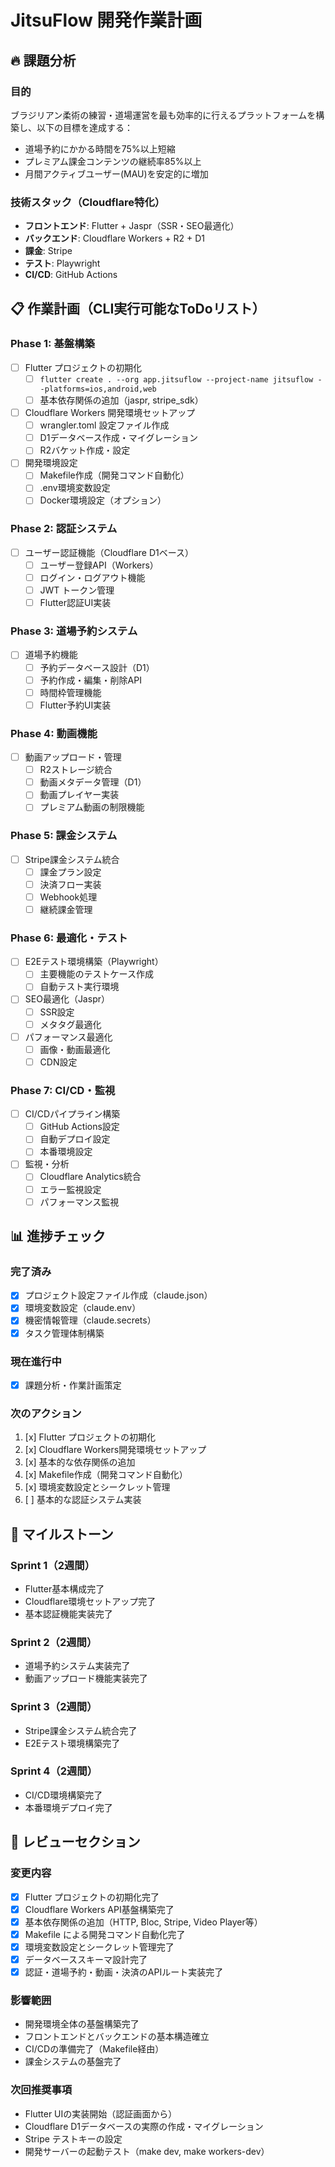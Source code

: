 # JitsuFlow 開発作業計画

## 🔥 課題分析

### 目的
ブラジリアン柔術の練習・道場運営を最も効率的に行えるプラットフォームを構築し、以下の目標を達成する：
- 道場予約にかかる時間を75%以上短縮
- プレミアム課金コンテンツの継続率85%以上
- 月間アクティブユーザー(MAU)を安定的に増加

### 技術スタック（Cloudflare特化）
- **フロントエンド**: Flutter + Jaspr（SSR・SEO最適化）
- **バックエンド**: Cloudflare Workers + R2 + D1
- **課金**: Stripe
- **テスト**: Playwright
- **CI/CD**: GitHub Actions

## 📋 作業計画（CLI実行可能なToDoリスト）

### Phase 1: 基盤構築
- [ ] Flutter プロジェクトの初期化
  - [ ] `flutter create . --org app.jitsuflow --project-name jitsuflow --platforms=ios,android,web`
  - [ ] 基本依存関係の追加（jaspr, stripe_sdk）
- [ ] Cloudflare Workers 開発環境セットアップ
  - [ ] wrangler.toml 設定ファイル作成
  - [ ] D1データベース作成・マイグレーション
  - [ ] R2バケット作成・設定
- [ ] 開発環境設定
  - [ ] Makefile作成（開発コマンド自動化）
  - [ ] .env環境変数設定
  - [ ] Docker環境設定（オプション）

### Phase 2: 認証システム
- [ ] ユーザー認証機能（Cloudflare D1ベース）
  - [ ] ユーザー登録API（Workers）
  - [ ] ログイン・ログアウト機能
  - [ ] JWT トークン管理
  - [ ] Flutter認証UI実装

### Phase 3: 道場予約システム
- [ ] 道場予約機能
  - [ ] 予約データベース設計（D1）
  - [ ] 予約作成・編集・削除API
  - [ ] 時間枠管理機能
  - [ ] Flutter予約UI実装

### Phase 4: 動画機能
- [ ] 動画アップロード・管理
  - [ ] R2ストレージ統合
  - [ ] 動画メタデータ管理（D1）
  - [ ] 動画プレイヤー実装
  - [ ] プレミアム動画の制限機能

### Phase 5: 課金システム
- [ ] Stripe課金システム統合
  - [ ] 課金プラン設定
  - [ ] 決済フロー実装
  - [ ] Webhook処理
  - [ ] 継続課金管理

### Phase 6: 最適化・テスト
- [ ] E2Eテスト環境構築（Playwright）
  - [ ] 主要機能のテストケース作成
  - [ ] 自動テスト実行環境
- [ ] SEO最適化（Jaspr）
  - [ ] SSR設定
  - [ ] メタタグ最適化
- [ ] パフォーマンス最適化
  - [ ] 画像・動画最適化
  - [ ] CDN設定

### Phase 7: CI/CD・監視
- [ ] CI/CDパイプライン構築
  - [ ] GitHub Actions設定
  - [ ] 自動デプロイ設定
  - [ ] 本番環境設定
- [ ] 監視・分析
  - [ ] Cloudflare Analytics統合
  - [ ] エラー監視設定
  - [ ] パフォーマンス監視

## 📊 進捗チェック

### 完了済み
- [x] プロジェクト設定ファイル作成（claude.json）
- [x] 環境変数設定（claude.env）
- [x] 機密情報管理（claude.secrets）
- [x] タスク管理体制構築

### 現在進行中
- [x] 課題分析・作業計画策定

### 次のアクション
1. [x] Flutter プロジェクトの初期化
2. [x] Cloudflare Workers開発環境セットアップ
3. [x] 基本的な依存関係の追加
4. [x] Makefile作成（開発コマンド自動化）
5. [x] 環境変数設定とシークレット管理
6. [ ] 基本的な認証システム実装

## 🎯 マイルストーン

### Sprint 1（2週間）
- Flutter基本構成完了
- Cloudflare環境セットアップ完了
- 基本認証機能実装完了

### Sprint 2（2週間）
- 道場予約システム実装完了
- 動画アップロード機能実装完了

### Sprint 3（2週間）
- Stripe課金システム統合完了
- E2Eテスト環境構築完了

### Sprint 4（2週間）
- CI/CD環境構築完了
- 本番環境デプロイ完了

## 🔄 レビューセクション

### 変更内容
- [x] Flutter プロジェクトの初期化完了
- [x] Cloudflare Workers API基盤構築完了
- [x] 基本依存関係の追加（HTTP, Bloc, Stripe, Video Player等）
- [x] Makefile による開発コマンド自動化完了
- [x] 環境変数設定とシークレット管理完了
- [x] データベーススキーマ設計完了
- [x] 認証・道場予約・動画・決済のAPIルート実装完了

### 影響範囲
- 開発環境全体の基盤構築完了
- フロントエンドとバックエンドの基本構造確立
- CI/CDの準備完了（Makefile経由）
- 課金システムの基盤完了

### 次回推奨事項
- Flutter UIの実装開始（認証画面から）
- Cloudflare D1データベースの実際の作成・マイグレーション
- Stripe テストキーの設定
- 開発サーバーの起動テスト（make dev, make workers-dev）